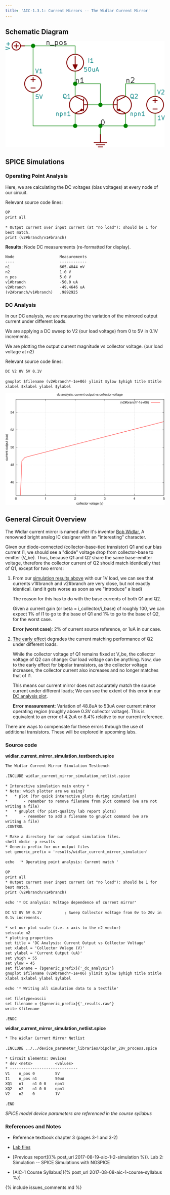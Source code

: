 ```yaml
---
title: 'AIC-1.3.1: Current Mirrors -- The Widlar Current Mirror' 
---
```



## Schematic Diagram

![Widlar Current Mirror Schematic](/linked_files/2017-09-09-aic-1-3-1-widlar-current-mirror_1.svg)

## SPICE Simulations 

### Operating Point Analysis <a name="operating-point-analysis-section">

Here, we are calculating the DC voltages (bias voltages) at every node of our
circuit.

Relevant source code lines:

~~~
OP                      
print all               

* Output current over input current (at "no load"): should be 1 for best match.
print (v2#branch/v1#branch)         
~~~

**Results:** Node DC measurements (re-formatted for display). 

~~~
Node                    Measurements
----                    ------------
n1                      665.4844 mV
n2                      1.0 V
n_pos                   5.0 V
v1#branch               -50.0 uA
v2#branch               -49.4646 uA
(v2#branch/v1#branch)   .9892925
~~~

### DC Analysis <a name="dc-analysis-section">

In our DC analysis, we are measuring the variation of the mirrored output current 
under different loads.

We are applying a DC sweep to V2 (our load voltage) from 0 to 5V in 0.1V 
increments. 

We are plotting the output current magnitude vs collector voltage. 
(our load voltage at n2)

Relevant source code lines:

~~~
DC V2 0V 5V 0.1V

gnuplot $filename (v2#branch*-1e+06) ylimit $ylow $yhigh title $title xlabel $xlabel ylabel $ylabel 
~~~

![Widlar Current Mirror Simulation DC](/linked_files/2017-09-09-aic-1-3-1-widlar-current-mirror_2.svg)

## General Circuit Overview

The Widlar current mirror is named after it's inventor [Bob Widlar](https://en.wikipedia.org/wiki/Bob_Widlar),
A renowned bright analog IC designer with an "interesting" character.

Given our diode-connected (collector-base-tied transistor) Q1 and our bias
current I1, we should see a "diode" voltage drop from collector-base to emitter
(V_be). Thus, because Q1 and Q2 share the same base-emitter voltage, therefore
the collector current of Q2 should match identically that of Q1, except for two
errors:

1. From our [simulation results above](#operating-point-analysis-section) with
    our 1V load, we can see that currents v1\#branch and v2\#branch are very
    close, but not exactly identical. (and it gets worse as soon as we
    "introduce" a load) 
    
    The reason for this has to do with the base currents of both Q1 and Q2.

    Given a current gain (or beta = i_collector/i_base) of roughly 100, we can
    expect 1% of I1 to go to the base of Q1 and 1% to go to the base of Q2, for
    the worst case.

    **Error (worst case)**: 2% of current source reference, or 1uA in our case.

2. [The early effect](https://en.wikipedia.org/wiki/Early_effect) degrades the
    current matching performance of Q2 under different loads.

    While the collector voltage of Q1 remains fixed at V_be, the collector
    voltage of Q2 can change: Our load voltage can be anything. Now, due to
    the early effect for bipolar transistors, as the collector voltage
    increases, the collector current also increases and no longer matches that
    of I1. 
    
    This means our current mirror does not accurately match the source 
    current under different loads; We can see the extent of this error in our
    [DC analysis plot](#dc-analysis-section).

    **Error measurement**: Variation of 48.8uA to 53uA over current mirror operating
    region (roughly above 0.3V collector voltage). 
    This is equivalent to an error of 4.2uA or 8.4% relative to our current 
    reference. 
       
There are ways to compensate for these errors through the use of additional
transistors. These will be explored in upcoming labs.

### Source code

**widlar\_current\_mirror\_simulation\_testbench.spice**

~~~
The Widlar Current Mirror Simulation Testbench 

.INCLUDE widlar_current_mirror_simulation_netlist.spice

* Interactive simulation main entry *
* Note: which plotter are we using? 
*   * plot (for quick interactive plots during simulation)
*       - remember to remove filename from plot command (we are not writing a file) 
*   * gnuplot (for pint-quality lab report plots)
*       - remember to add a filename to gnuplot command (we are writing a file)
.CONTROL

* Make a directory for our output simulation files.
shell mkdir -p results 
* Generic prefix for our output files
set generic_prefix = 'results/widlar_current_mirror_simulation'

echo  '* Operating point analysis: Current match '

OP                      
print all               
* Output current over input current (at "no load"): should be 1 for best match.
print (v2#branch/v1#branch)         

echo '* DC analysis: Voltage dependence of current mirror'

DC V2 0V 5V 0.1V          ; Sweep Collector voltage from 0v to 20v in 0.1v increments.

* set our plot scale (i.e. x axis to the n2 vector)
setscale n2 
* plotting properties
set title = 'DC Analysis: Current Output vs Collector Voltage' 
set xlabel = 'Collector Volage (V)'
set ylabel = 'Current Output (uA)'
set yhigh = 55
set ylow = 45
set filename = {$generic_prefix}{'_dc_analysis'}
gnuplot $filename (v2#branch*-1e+06) ylimit $ylow $yhigh title $title xlabel $xlabel ylabel $ylabel 

echo '* Writing all simulation data to a textfile'

set filetype=ascii
set filename = {$generic_prefix}{'_results.raw'}
write $filename

.ENDC
~~~

**widlar\_current\_mirror\_simulation\_netlist.spice**

~~~
* The Widlar Current Mirror Netlist

.INCLUDE ../../device_parameter_libraries/bipolar_20v_process.spice

* Circuit Elements: Devices
* dev <nets>          <values>
* ------------------------------
V1    n_pos 0         5V		
I1    n_pos n1        50uA		
XQ1   n1    n1 0 0    npn1		
XQ2   n2    n1 0 0    npn1		
V2    n2    0         1V		

.END
~~~

_SPICE model device parameters are referenced in the course syllabus_ 

### References and Notes

* Reference textbook chapter 3 (pages 3-1 and 3-2)

* [Lab files](https://github.com/camilotejeiro/aic_1_lab/tree/master/lab_assignments/3_current_mirrors/1_widlar_current_mirror)

* [Previous report]({% post_url 2017-08-19-aic-1-2-simulation %}).
    Lab 2: Simulation -- SPICE Simulations with NGSPICE

* [AIC-1 Course Syllabus]({% post_url 2017-08-08-aic-1-course-syllabus %})

{% include issues_comments.md %}
